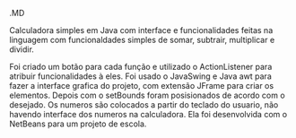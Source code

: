 .MD

Calculadora simples em Java com interface e funcionalidades feitas na linguagem com funcionaldades simples de somar, subtrair, multiplicar e dividir.

Foi criado um botão para cada função e utilizado o ActionListener para atribuir funcionalidades à eles.
Foi usado o JavaSwing e Java awt para fazer a interface grafica do projeto, com extensão JFrame para criar os elementos. Depois com o setBounds foram posisionados de acordo com o desejado.
Os numeros são colocados a partir do teclado do usuario, não havendo interface dos numeros na calculadora.
Ela foi desenvolvida com o NetBeans para um projeto de escola.
